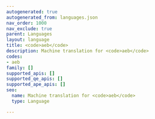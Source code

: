 ```yaml
---
autogenerated: true
autogenerated_from: languages.json
nav_order: 1000
nav_exclude: true
parent: Languages
layout: language
title: <code>aeb</code>
description: Machine translation for <code>aeb</code>
codes:
- aeb
family: []
supported_apis: []
supported_qe_apis: []
supported_ape_apis: []
seo:
  name: Machine translation for <code>aeb</code>
  type: Language

---
```


